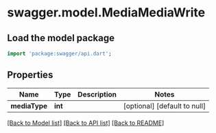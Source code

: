 # swagger.model.MediaMediaWrite

## Load the model package
```dart
import 'package:swagger/api.dart';
```

## Properties
Name | Type | Description | Notes
------------ | ------------- | ------------- | -------------
**mediaType** | **int** |  | [optional] [default to null]

[[Back to Model list]](../README.md#documentation-for-models) [[Back to API list]](../README.md#documentation-for-api-endpoints) [[Back to README]](../README.md)

